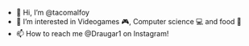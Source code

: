 - 👋 Hi, I’m @tacomalfoy
- 👀 I’m interested in Videogames 🎮, Computer science 💻 and food 🍕 
- 📫 How to reach me @Draugar1 on Instagram!

<!---
tacomalfoy/tacomalfoy is a ✨ special ✨ repository because its `README.md` (this file) appears on your GitHub profile.
You can click the Preview link to take a look at your changes.
--->
